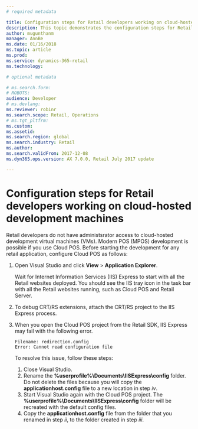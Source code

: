 ```yaml
---
# required metadata

title: Configuration steps for Retail developers working on cloud-hosted development machines
description: This topic demonstrates the configuration steps for Retail developers working on cloud-hosted development machines.
author: mugunthanm 
manager: AnnBe
ms.date: 01/16/2018
ms.topic: article
ms.prod: 
ms.service: dynamics-365-retail
ms.technology: 

# optional metadata

# ms.search.form: 
# ROBOTS: 
audience: Developer
# ms.devlang: 
ms.reviewer: robinr
ms.search.scope: Retail, Operations 
# ms.tgt_pltfrm: 
ms.custom: 
ms.assetid: 
ms.search.region: global
ms.search.industry: Retail
ms.author: 
ms.search.validFrom: 2017-12-08
ms.dyn365.ops.version: AX 7.0.0, Retail July 2017 update

---
```


# Configuration steps for Retail developers working on cloud-hosted development machines

Retail developers do not have administsrator access to cloud-hosted development virtual machines (VMs). Modern POS (MPOS) development is possible if you use Cloud POS. Before starting the development for any retail application, configure Cloud POS as follows:

1. Open  Visual Studio and click **View** > **Application Explorer**. 

    Wait for Internet Information Services (IIS) Express to start with all the Retail websites deployed. You should see the IIS tray icon in the task bar with all the Retail websites running, such as Cloud POS and Retail Server.
    
2. To debug CRT/RS extensions, attach the CRT/RS project to the IIS Express process.

3. When you open the Cloud POS project from the Retail SDK, IIS Express may fail with the following error. 
    ```
    Filename: redirection.config
    Error: Cannot read configuration file
    ``` 
    To resolve this issue, follow these steps:
    1. Close Visual Studio.
    2. Rename the **%userprofile%\Documents\IISExpress\config** folder. Do not delete the files because you will copy the **applicationhost.config** file to a new location in step *iv*.
    3. Start Visual Studio again with the Cloud POS project. The **%userprofile%\Documents\IISExpress\config** folder will be recreated with the default config files.
    4. Copy the **applicationhost.config** file from the folder that you renamed in step *ii*, to the folder created in step *iii*. 

